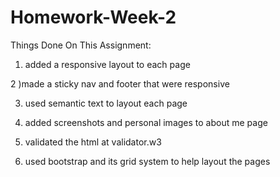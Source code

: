 # Homework-Week-2

Things Done On This Assignment:

1) added a responsive layout to each page

2 )made a sticky nav and footer that were responsive

3) used semantic text to layout each page

4) added screenshots and personal images to about me page

5) validated the html at validator.w3

6) used bootstrap and its grid system to help layout the pages



